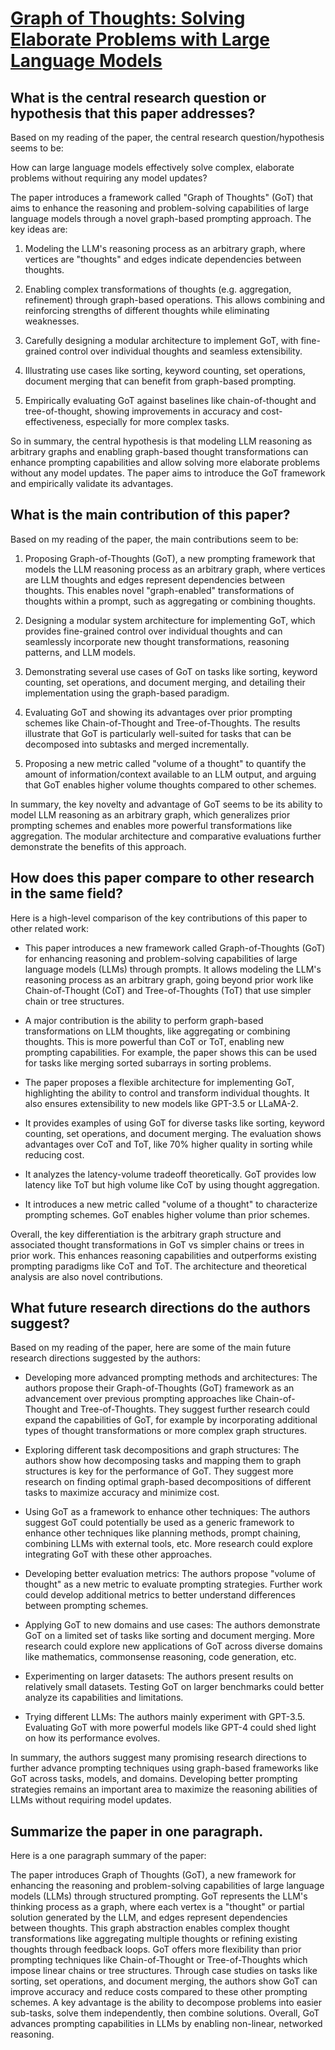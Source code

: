 # [Graph of Thoughts: Solving Elaborate Problems with Large Language Models](https://arxiv.org/abs/2308.09687)

## What is the central research question or hypothesis that this paper addresses?

 Based on my reading of the paper, the central research question/hypothesis seems to be:

How can large language models effectively solve complex, elaborate problems without requiring any model updates? 

The paper introduces a framework called "Graph of Thoughts" (GoT) that aims to enhance the reasoning and problem-solving capabilities of large language models through a novel graph-based prompting approach. The key ideas are:

1) Modeling the LLM's reasoning process as an arbitrary graph, where vertices are "thoughts" and edges indicate dependencies between thoughts. 

2) Enabling complex transformations of thoughts (e.g. aggregation, refinement) through graph-based operations. This allows combining and reinforcing strengths of different thoughts while eliminating weaknesses.

3) Carefully designing a modular architecture to implement GoT, with fine-grained control over individual thoughts and seamless extensibility. 

4) Illustrating use cases like sorting, keyword counting, set operations, document merging that can benefit from graph-based prompting.

5) Empirically evaluating GoT against baselines like chain-of-thought and tree-of-thought, showing improvements in accuracy and cost-effectiveness, especially for more complex tasks.

So in summary, the central hypothesis is that modeling LLM reasoning as arbitrary graphs and enabling graph-based thought transformations can enhance prompting capabilities and allow solving more elaborate problems without any model updates. The paper aims to introduce the GoT framework and empirically validate its advantages.


## What is the main contribution of this paper?

 Based on my reading of the paper, the main contributions seem to be:

1. Proposing Graph-of-Thoughts (GoT), a new prompting framework that models the LLM reasoning process as an arbitrary graph, where vertices are LLM thoughts and edges represent dependencies between thoughts. This enables novel "graph-enabled" transformations of thoughts within a prompt, such as aggregating or combining thoughts. 

2. Designing a modular system architecture for implementing GoT, which provides fine-grained control over individual thoughts and can seamlessly incorporate new thought transformations, reasoning patterns, and LLM models.

3. Demonstrating several use cases of GoT on tasks like sorting, keyword counting, set operations, and document merging, and detailing their implementation using the graph-based paradigm.

4. Evaluating GoT and showing its advantages over prior prompting schemes like Chain-of-Thought and Tree-of-Thoughts. The results illustrate that GoT is particularly well-suited for tasks that can be decomposed into subtasks and merged incrementally.

5. Proposing a new metric called "volume of a thought" to quantify the amount of information/context available to an LLM output, and arguing that GoT enables higher volume thoughts compared to other schemes.

In summary, the key novelty and advantage of GoT seems to be its ability to model LLM reasoning as an arbitrary graph, which generalizes prior prompting schemes and enables more powerful transformations like aggregation. The modular architecture and comparative evaluations further demonstrate the benefits of this approach.


## How does this paper compare to other research in the same field?

 Here is a high-level comparison of the key contributions of this paper to other related work:

- This paper introduces a new framework called Graph-of-Thoughts (GoT) for enhancing reasoning and problem-solving capabilities of large language models (LLMs) through prompts. It allows modeling the LLM's reasoning process as an arbitrary graph, going beyond prior work like Chain-of-Thought (CoT) and Tree-of-Thoughts (ToT) that use simpler chain or tree structures.

- A major contribution is the ability to perform graph-based transformations on LLM thoughts, like aggregating or combining thoughts. This is more powerful than CoT or ToT, enabling new prompting capabilities. For example, the paper shows this can be used for tasks like merging sorted subarrays in sorting problems.

- The paper proposes a flexible architecture for implementing GoT, highlighting the ability to control and transform individual thoughts. It also ensures extensibility to new models like GPT-3.5 or LLaMA-2.

- It provides examples of using GoT for diverse tasks like sorting, keyword counting, set operations, and document merging. The evaluation shows advantages over CoT and ToT, like 70% higher quality in sorting while reducing cost.

- It analyzes the latency-volume tradeoff theoretically. GoT provides low latency like ToT but high volume like CoT by using thought aggregation.

- It introduces a new metric called "volume of a thought" to characterize prompting schemes. GoT enables higher volume than prior schemes.

Overall, the key differentiation is the arbitrary graph structure and associated thought transformations in GoT vs simpler chains or trees in prior work. This enhances reasoning capabilities and outperforms existing prompting paradigms like CoT and ToT. The architecture and theoretical analysis are also novel contributions.


## What future research directions do the authors suggest?

 Based on my reading of the paper, here are some of the main future research directions suggested by the authors:

- Developing more advanced prompting methods and architectures: The authors propose their Graph-of-Thoughts (GoT) framework as an advancement over previous prompting approaches like Chain-of-Thought and Tree-of-Thoughts. They suggest further research could expand the capabilities of GoT, for example by incorporating additional types of thought transformations or more complex graph structures.

- Exploring different task decompositions and graph structures: The authors show how decomposing tasks and mapping them to graph structures is key for the performance of GoT. They suggest more research on finding optimal graph-based decompositions of different tasks to maximize accuracy and minimize cost.

- Using GoT as a framework to enhance other techniques: The authors suggest GoT could potentially be used as a generic framework to enhance other techniques like planning methods, prompt chaining, combining LLMs with external tools, etc. More research could explore integrating GoT with these other approaches.

- Developing better evaluation metrics: The authors propose "volume of thought" as a new metric to evaluate prompting strategies. Further work could develop additional metrics to better understand differences between prompting schemes.

- Applying GoT to new domains and use cases: The authors demonstrate GoT on a limited set of tasks like sorting and document merging. More research could explore new applications of GoT across diverse domains like mathematics, commonsense reasoning, code generation, etc.

- Experimenting on larger datasets: The authors present results on relatively small datasets. Testing GoT on larger benchmarks could better analyze its capabilities and limitations.

- Trying different LLMs: The authors mainly experiment with GPT-3.5. Evaluating GoT with more powerful models like GPT-4 could shed light on how its performance evolves.

In summary, the authors suggest many promising research directions to further advance prompting techniques using graph-based frameworks like GoT across tasks, models, and domains. Developing better prompting strategies remains an important area to maximize the reasoning abilities of LLMs without requiring model updates.


## Summarize the paper in one paragraph.

 Here is a one paragraph summary of the paper:

The paper introduces Graph of Thoughts (GoT), a new framework for enhancing the reasoning and problem-solving capabilities of large language models (LLMs) through structured prompting. GoT represents the LLM's thinking process as a graph, where each vertex is a "thought" or partial solution generated by the LLM, and edges represent dependencies between thoughts. This graph abstraction enables complex thought transformations like aggregating multiple thoughts or refining existing thoughts through feedback loops. GoT offers more flexibility than prior prompting techniques like Chain-of-Thought or Tree-of-Thoughts which impose linear chains or tree structures. Through case studies on tasks like sorting, set operations, and document merging, the authors show GoT can improve accuracy and reduce costs compared to these other prompting schemes. A key advantage is the ability to decompose problems into easier sub-tasks, solve them independently, then combine solutions. Overall, GoT advances prompting capabilities in LLMs by enabling non-linear, networked reasoning.
